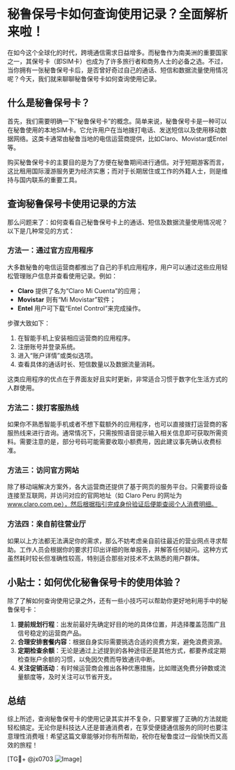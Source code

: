 # 秘鲁保号卡如何查询使用记录？全面解析来啦！

在如今这个全球化的时代，跨境通信需求日益增多。而秘鲁作为南美洲的重要国家之一，其保号卡（即SIM卡）也成为了许多旅行者和商务人士的必备之选。不过，当你拥有一张秘鲁保号卡后，是否曾好奇过自己的通话、短信和数据流量使用情况呢？今天，我们就来聊聊秘鲁保号卡如何查询使用记录。

## 什么是秘鲁保号卡？

首先，我们需要明确一下“秘鲁保号卡”的概念。简单来说，秘鲁保号卡是一种可以在秘鲁使用的本地SIM卡。它允许用户在当地拨打电话、发送短信以及使用移动数据网络。这类卡通常由秘鲁当地的电信运营商提供，比如Claro、Movistar或Entel等。

购买秘鲁保号卡的主要目的是为了方便在秘鲁期间进行通信。对于短期游客而言，这比租用国际漫游服务更为经济实惠；而对于长期居住或工作的外籍人士，则是维持与国内联系的重要工具。

## 查询秘鲁保号卡使用记录的方法

那么问题来了：如何查看自己秘鲁保号卡上的通话、短信及数据流量使用情况呢？以下是几种常见的方式：

### 方法一：通过官方应用程序

大多数秘鲁的电信运营商都推出了自己的手机应用程序，用户可以通过这些应用轻松管理账户信息并查看使用记录。例如：
- **Claro** 提供了名为“Claro Mi Cuenta”的应用；
- **Movistar** 则有“Mi Movistar”软件；
- **Entel** 用户可下载“Entel Control”来完成操作。

步骤大致如下：
1. 在智能手机上安装相应运营商的应用程序。
2. 注册账号并登录系统。
3. 进入“账户详情”或类似选项。
4. 查看具体的通话时长、短信数量以及数据流量消耗。

这类应用程序的优点在于界面友好且实时更新，非常适合习惯于数字化生活方式的人群使用。

### 方法二：拨打客服热线

如果你不熟悉智能手机或者不想下载额外的应用程序，也可以直接拨打运营商的客服热线来进行咨询。通常情况下，只需按照语音提示输入相关信息即可获取所需资料。需要注意的是，部分号码可能需要收取小额费用，因此建议事先确认收费标准。

### 方法三：访问官方网站

除了移动端解决方案外，各大运营商还提供了基于网页的服务平台。只需要将设备连接至互联网，并访问对应的官网地址（如 Claro Peru 的网址为 www.claro.com.pe），然后根据指引完成身份验证后便能查阅个人消费明细。

### 方法四：亲自前往营业厅

如果以上方法都无法满足你的需求，那么不妨考虑亲自前往最近的营业网点寻求帮助。工作人员会根据你的要求打印出详细的账单报告，并解答任何疑问。这种方式虽然耗时较长但准确性较高，特别适合那些对技术不太熟悉的用户群体。

## 小贴士：如何优化秘鲁保号卡的使用体验？

除了了解如何查询使用记录之外，还有一些小技巧可以帮助你更好地利用手中的秘鲁保号卡：

1. **提前规划行程**：出发前最好先确定好目的地的具体位置，并选择覆盖范围广且信号稳定的运营商产品。
2. **合理安排套餐内容**：根据自身实际需要挑选合适的资费方案，避免浪费资源。
3. **定期检查余额**：无论是通过上述提到的各种途径还是其他方式，都要养成定期检查账户余额的习惯，以免因欠费而导致通讯中断。
4. **关注促销活动**：有时候运营商会推出各种优惠措施，比如赠送免费分钟数或流量额度等，及时关注可以节省开支。

## 总结

综上所述，查询秘鲁保号卡的使用记录其实并不复杂，只要掌握了正确的方法就能轻松搞定。无论你是科技达人还是普通消费者，在享受便捷通信服务的同时也要注意理性消费哦！希望这篇文章能够对你有所帮助，祝你在秘鲁度过一段愉快而又高效的旅程！

[TG💪+ @jx0703 ![Image](https://github.com/user-attachments/assets/dbca1d08-cadb-493c-b0ec-ad6f7a83f270)]